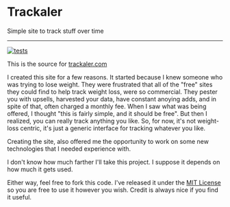 # Trackaler
Simple site to track stuff over time

-----

[![tests](https://github.com/mjeffe/trackaler/actions/workflows/laravel.yml/badge.svg)](https://github.com/mjeffe/trackaler/actions/workflows/laravel.yml)

This is the source for [trackaler.com](https://trackaler.com)

I created this site for a few reasons. It started because I knew someone who
was trying to lose weight. They were frustrated that all of the "free" sites
they could find to help track weight loss, were so commercial. They pester you
with upsells, harvested your data, have constant anoying adds, and in spite of
that, often charged a monthly fee. When I saw what was being offered, I thought
"this is fairly simple, and it should be free". But then I realized, you can
really track anything you like. So, for now, it's not weight-loss centric, it's
just a generic interface for tracking whatever you like.

Creating the site, also offered me the opportunity to work on some new
technologies that I needed experience with.

I don't know how much farther I'll take this project. I suppose it depends on
how much it gets used.

Either way, feel free to fork this code. I've released it under the [MIT
License](https://github.com/mjeffe/trackaler/LICENSE) so you are free to use it
however you wish. Credit is always nice if you find it useful.

